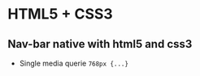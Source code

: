 # HTML5 + CSS3

## Nav-bar native with html5 and css3  ## 

* Single media querie `768px {...}`





